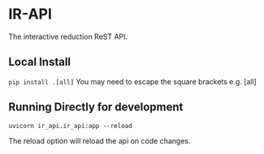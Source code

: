 # IR-API
The interactive reduction ReST API.

## Local Install
`pip install .[all]`
You may need to escape the square brackets e.g. \[all\]

## Running Directly for development

```shell
uvicorn ir_api.ir_api:app --reload  
```

The reload option will reload the api on code changes.